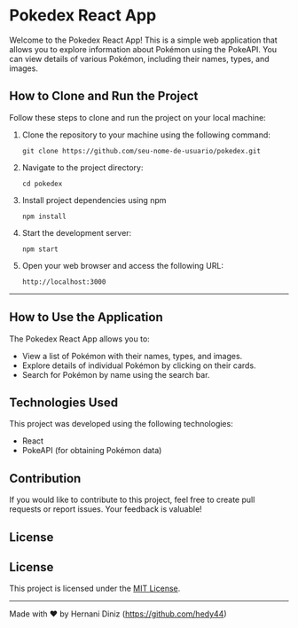 
# Pokedex React App

Welcome to the Pokedex React App! This is a simple web application that allows you to explore information about Pokémon using the PokeAPI. You can view details of various Pokémon, including their names, types, and images.

## How to Clone and Run the Project

Follow these steps to clone and run the project on your local machine:

1. Clone the repository to your machine using the following command:

   ```
   git clone https://github.com/seu-nome-de-usuario/pokedex.git
   ```
2. Navigate to the project directory:
    ```
    cd pokedex
    ```
3. Install project dependencies using npm
     ```
   npm install
     ```
4. Start the development server:
     ```
   npm start
     ```
5. Open your web browser and access the following URL:
     ```
   http://localhost:3000
     ```

---

## How to Use the Application

The Pokedex React App allows you to:

- View a list of Pokémon with their names, types, and images.
- Explore details of individual Pokémon by clicking on their cards.
- Search for Pokémon by name using the search bar.

## Technologies Used

This project was developed using the following technologies:

- React
- PokeAPI (for obtaining Pokémon data)

## Contribution

If you would like to contribute to this project, feel free to create pull requests or report issues. Your feedback is valuable!

## License

## License
This project is licensed under the [MIT License](https://opensource.org/licenses/MIT).

---

Made with ❤️ by Hernani Diniz (https://github.com/hedy44)

  



   
